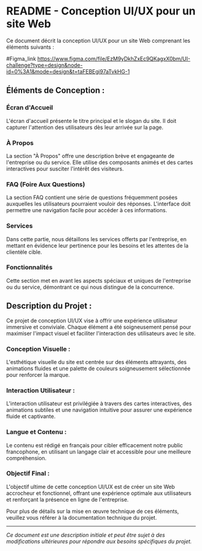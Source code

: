 

# README - Conception UI/UX pour un site Web

Ce document décrit la conception UI/UX pour un site Web comprenant les éléments suivants :

#Figma_link
https://www.figma.com/file/EzM9yDkhZxEc9QKagxX0bm/UI-challenge?type=design&node-id=0%3A1&mode=design&t=taFEBEgi97aTvkHG-1

## Éléments de Conception :

### Écran d'Accueil
L'écran d'accueil présente le titre principal et le slogan du site. Il doit capturer l'attention des utilisateurs dès leur arrivée sur la page.

### À Propos
La section "À Propos" offre une description brève et engageante de l'entreprise ou du service. Elle utilise des composants animés et des cartes interactives pour susciter l'intérêt des visiteurs.

### FAQ (Foire Aux Questions)
La section FAQ contient une série de questions fréquemment posées auxquelles les utilisateurs pourraient vouloir des réponses. L'interface doit permettre une navigation facile pour accéder à ces informations.

### Services
Dans cette partie, nous détaillons les services offerts par l'entreprise, en mettant en évidence leur pertinence pour les besoins et les attentes de la clientèle cible.

### Fonctionnalités
Cette section met en avant les aspects spéciaux et uniques de l'entreprise ou du service, démontrant ce qui nous distingue de la concurrence.

## Description du Projet :

Ce projet de conception UI/UX vise à offrir une expérience utilisateur immersive et conviviale. Chaque élément a été soigneusement pensé pour maximiser l'impact visuel et faciliter l'interaction des utilisateurs avec le site.

### Conception Visuelle :
L'esthétique visuelle du site est centrée sur des éléments attrayants, des animations fluides et une palette de couleurs soigneusement sélectionnée pour renforcer la marque.

### Interaction Utilisateur :
L'interaction utilisateur est privilégiée à travers des cartes interactives, des animations subtiles et une navigation intuitive pour assurer une expérience fluide et captivante.

### Langue et Contenu :
Le contenu est rédigé en français pour cibler efficacement notre public francophone, en utilisant un langage clair et accessible pour une meilleure compréhension.

### Objectif Final :
L'objectif ultime de cette conception UI/UX est de créer un site Web accrocheur et fonctionnel, offrant une expérience optimale aux utilisateurs et renforçant la présence en ligne de l'entreprise.

Pour plus de détails sur la mise en œuvre technique de ces éléments, veuillez vous référer à la documentation technique du projet.

---

*Ce document est une description initiale et peut être sujet à des modifications ultérieures pour répondre aux besoins spécifiques du projet.*
